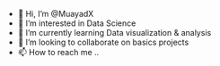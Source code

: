 - 👋 Hi, I’m @MuayadX
- 👀 I’m interested in Data Science 
- 🌱 I’m currently learning Data visualization & analysis
- 💞️ I’m looking to collaborate on basics projects 
- 📫 How to reach me ..

<!---
MuayadX/MuayadX is a ✨ special ✨ repository because its `README.md` (this file) appears on your GitHub profile.
You can click the Preview link to take a look at your changes.
--->
